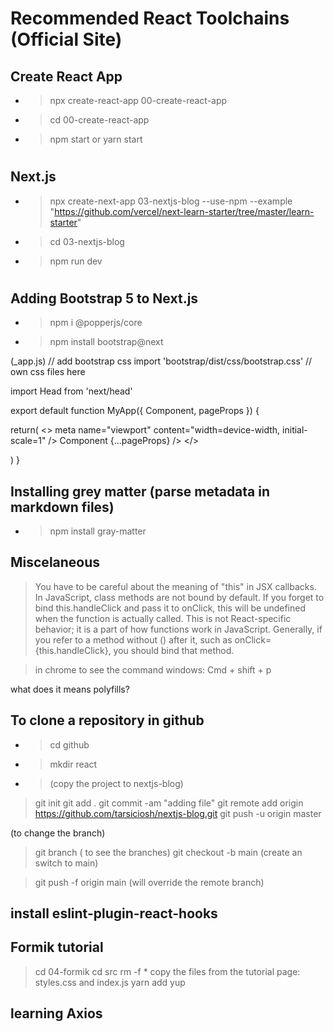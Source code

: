 # Recommended React Toolchains (Official Site) 

## Create React App
- > npx create-react-app 00-create-react-app
- > cd 00-create-react-app
- > npm start or yarn start
#
## Next.js 
- > npx create-next-app 03-nextjs-blog --use-npm --example "https://github.com/vercel/next-learn-starter/tree/master/learn-starter" 
- > cd 03-nextjs-blog
- > npm run dev
#
## Adding Bootstrap 5 to Next.js
- > npm i @popperjs/core
- > npm install bootstrap@next

(_app.js)
// add bootstrap css 
import 'bootstrap/dist/css/bootstrap.css'
// own css files here

import Head from 'next/head'

export default function MyApp({ Component, pageProps }) {

  return( 
    <>
      <Head>
        meta name="viewport" content="width=device-width, initial-scale=1" />
      </Head>
      Component {...pageProps} />
    </>
  
  )
}



## Installing grey matter (parse metadata in markdown files)
- > npm install gray-matter


## Miscelaneous
> You have to be careful about the meaning of "this" in JSX callbacks. In JavaScript, class methods are not bound by default. If you forget to bind this.handleClick and pass it to onClick, this will be undefined when the function is actually called.
This is not React-specific behavior; it is a part of how functions work in JavaScript. Generally, if you refer to a method without () after it, such as onClick={this.handleClick}, you should bind that method.

> in chrome to see the command windows:
> Cmd + shift + p 


what does it means polyfills?

## To clone a repository in github
- > cd github
- > mkdir react
- > (copy the project to nextjs-blog)

> git init
> git add .
> git commit -am "adding file"
> git remote add origin https://github.com/tarsiciosh/nextjs-blog.git
> git push -u origin master

(to change the branch)
> git branch ( to see the branches)
> git checkout -b main (create an switch to main)

> git push -f origin main (will override the remote branch)

## install eslint-plugin-react-hooks


## Formik tutorial
> cd 04-formik
> cd src
> rm -f *
> copy the files from the tutorial page: styles.css and index.js
> yarn add yup

## learning Axios
> 

